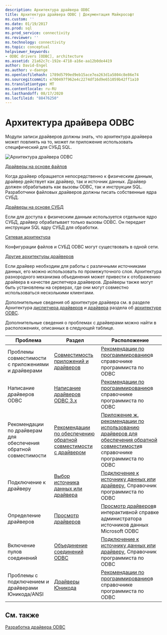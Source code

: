 ```yaml
---
description: Архитектура драйвера ODBC
title: Архитектура драйвера ODBC | Документация Майкрософт
ms.custom: ''
ms.date: 01/19/2017
ms.prod: sql
ms.prod_service: connectivity
ms.reviewer: ''
ms.technology: connectivity
ms.topic: conceptual
helpviewer_keywords:
- ODBC drivers [ODBC], architecture
ms.assetid: 21a62c7c-192e-4718-a16e-aa12b0de4419
author: David-Engel
ms.author: v-daenge
ms.openlocfilehash: 1789d5799ed9eb15ace7ea263d1a5804c8e86e74
ms.sourcegitcommit: e700497f962e4c2274df16d9e651059b42ff1a10
ms.translationtype: MT
ms.contentlocale: ru-RU
ms.lasthandoff: 08/17/2020
ms.locfileid: "88476250"
---
```

# <a name="odbc-driver-architecture"></a>Архитектура драйвера ODBC
Модули записи драйверов должны знать, что архитектура драйвера может повлиять на то, может ли приложение использовать специфический для СУБД SQL.  
  
 ![Архитектура драйвера ODBC](../../../odbc/reference/develop-driver/media/odbcdriverovruarch.gif "одбкдриверовруарч")  
  
 [Драйверы на основе файлов](../../../odbc/reference/file-based-drivers.md)  
  
 Когда драйвер обращается непосредственно к физическим данным, драйвер действует как драйвер, так и источник данных. Драйвер должен обрабатывать как вызовы ODBC, так и инструкции SQL. Разработчики файловых драйверов должны писать собственные ядра СУБД.  
  
 [Драйверы на основе СУБД](../../../odbc/reference/dbms-based-drivers.md)  
  
 Если для доступа к физическим данным используется отдельное ядро СУБД, драйвер обрабатывает только вызовы ODBC. Он передает инструкции SQL ядру СУБД для обработки.  
  
 [Сетевая архитектура](../../../odbc/reference/network-example.md)  
  
 Конфигурации файлов и СУБД ODBC могут существовать в одной сети.  
  
 [Другие архитектуры драйверов](../../../odbc/reference/other-driver-architectures.md)  
  
 Если драйвер необходим для работы с различными источниками данных, его можно использовать по промежуточного слоя. Архитектура разнородного механизма объединения может привести к отображению драйвера в качестве диспетчера драйверов. Драйверы также могут быть установлены на серверах, где они могут совместно использоваться несколькими клиентами.  
  
 Дополнительные сведения об архитектуре драйвера см. в разделе Архитектура [диспетчера драйверов](../../../odbc/reference/the-driver-manager.md) и [драйвера](../../../odbc/reference/driver-architecture.md) раздела об [архитектуре ODBC](../../../odbc/reference/odbc-architecture.md).  
  
 Дополнительные сведения о проблемах с драйверами можно найти в расположениях, описанных в следующей таблице.  
  
|Проблема|Раздел|Расположение|  
|-----------|-----------|--------------|  
|Проблемы совместимости с приложениями и драйверами|[Совместимость приложений и драйверов](../../../odbc/reference/develop-app/application-and-driver-compatibility.md)|[Рекомендации по программированию](../../../odbc/reference/develop-app/programming-considerations.md)в справочнике программиста по ODBC|  
|Написание драйверов ODBC|[Написание драйверов ODBC 3.x](../../../odbc/reference/develop-app/writing-odbc-3-x-drivers.md)|[Рекомендации по программированию](../../../odbc/reference/develop-app/programming-considerations.md)в справочнике программиста по ODBC|  
|Рекомендации по драйверам для обеспечения обратной совместимости|[Рекомендации по обеспечению обратной совместимости с драйвером](../../../odbc/reference/appendixes/appendix-g-driver-guidelines-for-backward-compatibility.md)|[Приложение ж. рекомендации по использованию драйверов для обеспечения обратной совместимости](../../../odbc/reference/appendixes/appendix-g-driver-guidelines-for-backward-compatibility.md)в справочнике программиста по ODBC|  
|Подключение к драйверу|[Выбор источника данных или драйвера](../../../odbc/reference/develop-app/choosing-a-data-source-or-driver.md)|[Подключение к источнику данных или драйверу](../../../odbc/reference/develop-app/connecting-to-a-data-source-or-driver.md), Справочник программиста по ODBC|  
|Определение драйверов|[Просмотр драйверов](../../../odbc/admin/viewing-drivers.md)|[Просмотр драйверов](../../../odbc/admin/viewing-drivers.md)в интерактивной справке администратора источников данных Microsoft ODBC|  
|Включение пулов соединений|[Объединение соединений ODBC](../../../odbc/reference/develop-app/driver-manager-connection-pooling.md)|[Подключение к источнику данных или драйверу](../../../odbc/reference/develop-app/connecting-to-a-data-source-or-driver.md), Справочник программиста по ODBC|  
|Проблемы с подключением и драйверами Юникода/ANSI|[Драйверы Юникода](../../../odbc/reference/develop-app/unicode-drivers.md)|[Рекомендации по программированию](../../../odbc/reference/develop-app/programming-considerations.md)в справочнике программиста по ODBC|  
  
## <a name="see-also"></a>См. также  
 [Разработка драйвера ODBC](../../../odbc/reference/develop-driver/developing-an-odbc-driver.md)
